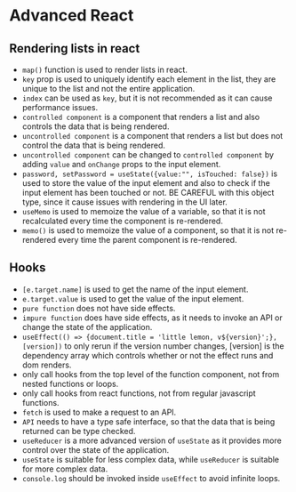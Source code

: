 # Advanced React 

## Rendering lists in react 
- `map()` function is used to render lists in react.
- `key` prop is used to uniquely identify each element in the list, they are unique to the list and not the entire application.
- `index` can be used as `key`, but it is not recommended as it can cause performance issues.
- `controlled component` is a component that renders a list and also controls the data that is being rendered.
- `uncontrolled component` is a component that renders a list but does not control the data that is being rendered.
- `uncontrolled component` can be changed to `controlled component` by adding `value` and `onChange` props to the input element.
- `password, setPassword = useState({value:"", isTouched: false})` is used to store the value of the input element and also to check if the input element has been touched or not. BE CAREFUL with this object type, since it cause issues with rendering in the UI later. 
- `useMemo` is used to memoize the value of a variable, so that it is not recalculated every time the component is re-rendered.
- `memo()` is used to memoize the value of a component, so that it is not re-rendered every time the parent component is re-rendered.

## Hooks
- `[e.target.name]` is used to get the name of the input element.
- `e.target.value` is used to get the value of the input element.
- `pure function` does not have side effects. 
- `impure function` does have side effects, as it needs to invoke an API or change the state of the application.
- `useEffect(() => {document.title = 'little lemon, v${version}';}, [version])` to only rerun if the version number changes, [version] is the dependency array which controls whether or not the effect runs and dom renders. 
- only call hooks from the top level of the function component, not from nested functions or loops.
- only call hooks from react functions, not from regular javascript functions.
- `fetch` is used to make a request to an API.
- `API` needs to have a type safe interface, so that the data that is being returned can be type checked.
- `useReducer` is a more advanced version of `useState` as it provides more control over the state of the application.
- `useState` is suitable for less complex data, while `useReducer` is suitable for more complex data.
- `console.log` should be invoked inside `useEffect` to avoid infinite loops.

